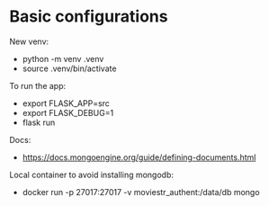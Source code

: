 # Basic configurations

New venv:
- python -m venv .venv
- source .venv/bin/activate


To run the app:
- export FLASK_APP=src
- export FLASK_DEBUG=1
- flask run

Docs:
- https://docs.mongoengine.org/guide/defining-documents.html

Local container to avoid installing mongodb:
- docker run -p 27017:27017 -v moviestr_authent:/data/db mongo
